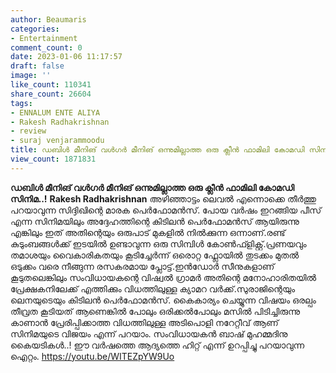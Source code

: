 ```yaml
---
author: Beaumaris
categories:
- Entertainment
comment_count: 0
date: 2023-01-06 11:17:57
draft: false
image: ''
like_count: 110341
share_count: 26604
tags:
- ENNALUM ENTE ALIYA
- Rakesh Radhakrishnan
- review
- suraj venjarammoodu
title: ഡബിൾ മീനിങ് വൾഗർ മീനിങ് ഒന്നുമില്ലാത്ത ഒരു ക്ലീൻ ഫാമിലി കോമഡി സിനിമ..!
view_count: 1871831
---
```


**ഡബിൾ മീനിങ് വൾഗർ മീനിങ് ഒന്നുമില്ലാത്ത ഒരു ക്ലീൻ ഫാമിലി കോമഡി സിനിമ..!** **Rakesh Radhakrishnan** അഴിഞ്ഞാട്ടം ലെവൽ എന്നൊക്കെ തീർത്തു പറയാവുന്ന സിദ്ദിഖിന്റെ മാരക പെർഫോമൻസ്. പോയ വർഷം ഇറങ്ങിയ പീസ് എന്ന സിനിമയിലും അദ്ദേഹത്തിന്റെ കിടിലൻ പെർഫോമൻസ് ആയിരുന്നു എങ്കിലും ഇത് അതിന്റെയും ഒരുപാട് മുകളിൽ നിൽക്കുന്ന ഒന്നാണ്.രണ്ട് കുടുംബങ്ങൾക്ക് ഇടയിൽ ഉണ്ടാവുന്ന ഒരു സിമ്പിൾ കോൺഫ്ളിക്റ്റ്.പ്രണയവും തമാശയും വൈകാരികതയും കൂടിച്ചേർന്ന് ഒരൊറ്റ ഫ്ലോയിൽ തുടക്കം മുതൽ ഒടുക്കം വരെ നീങ്ങുന്ന രസകരമായ പ്ലോട്ട്.ഇൻഡോർ സീനുകളാണ് കൂടുതലെങ്കിലും സംവിധായകന്റെ വിഷ്വൽ ഗ്രാമർ അതിന്റെ മനോഹാരിതയിൽ പ്രേക്ഷകനിലേക്ക് എത്തിക്കും വിധത്തിലുള്ള ക്യാമറ വർക്ക്.സുരാജിന്റെയും ലെനയുടെയും കിടിലൻ പെർഫോമൻസ്. കൈകാര്യം ചെയ്യുന്ന വിഷയം ഒരല്പം തീവ്രത കൂടിയത് ആണെങ്കിൽ പോലും ഒരിക്കൽപോലും മസിൽ പിടിച്ചിരുന്നു കാണാൻ പ്രേരിപ്പിക്കാത്ത വിധത്തിലുള്ള അടിപൊളി നറേറ്റീവ് ആണ് സിനിമയുടെ വിജയം എന്ന് പറയാം. സംവിധായകൻ ബാഷ് മുഹമ്മദിനു കൈയടികൾ..! ഈ വർഷത്തെ ആദ്യത്തെ ഹിറ്റ് എന്ന് ഉറപ്പിച്ചു പറയാവുന്ന ഐറ്റം. https://youtu.be/WITEZpYW9Uo